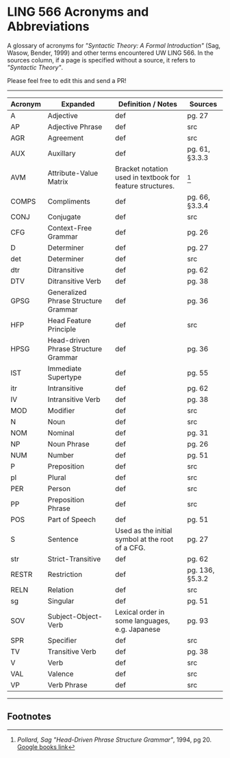 # LING 566 Acronyms and Abbreviations

A glossary of acronyms for _"Syntactic Theory: A Formal Introduction"_ (Sag, Wasow, Bender, 1999) and other terms encountered UW LING 566. In the sources column, if a page is specified without a source, it refers to _"Syntactic Theory"_.

Please feel free to edit this and send a PR!

---

<!--

Please keep this alphabetized. :) 

Copy-paste template row:     | acronym | word | definition | src |

Meta discussion: Should this include general vocabulary, including words defined in the text explicitly? Or just acronyms?
-->


| Acronym       | Expanded     | Definition / Notes | Sources  |
| ------------- | ------------- | ---------- | ---------|
| A | Adjective | def | pg. 27 |
| AP | Adjective Phrase | def | src |
| AGR | Agreement | def | src |
| AUX | Auxillary | def | pg. 61, §3.3.3 |
| AVM | Attribute-Value Matrix | Bracket notation used in textbook for feature structures. | [^1] |
| COMPS  | Compliments  | def | pg. 66, §3.3.4 |
| CONJ | Conjugate | def | src |
| CFG | Context-Free Grammar | def | pg. 26 |
| D | Determiner | def | pg. 27 |
| det | Determiner | def | src |
| dtr | Ditransitive | def | pg. 62 |
| DTV | Ditransitive Verb | def | pg. 38 |
| GPSG | Generalized Phrase Structure Grammar | def | pg. 36 |
| HFP | Head Feature Principle | def | src |
| HPSG | Head-driven Phrase Structure Grammar | def | pg. 36 |
| IST | Immediate Supertype | def | pg. 55 |
| itr  | Intransitive  | def | pg. 62 |
| IV | Intransitive Verb | def | pg. 38 |
| MOD | Modifier | def | src |
| N | Noun | def | src |
| NOM | Nominal | def | pg. 31 |
| NP | Noun Phrase | def | pg. 26 |
| NUM | Number | def | pg. 51 |
| P | Preposition | def | src |
| pl | Plural | def | src |
| PER | Person | def | src |
| PP | Preposition Phrase | def | src |
| POS | Part of Speech | def | pg. 51 |
| S | Sentence | Used as the initial symbol at the root of a CFG. | pg. 27 |
| str | Strict-Transitive | def | pg. 62
| RESTR | Restriction | def | pg. 136, §5.3.2  |
| RELN | Relation | def | src |
| sg | Singular | def | pg. 51 |
| SOV | Subject-Object-Verb | Lexical order in some languages, e.g. Japanese | pg. 93 |
| SPR | Specifier | def | src |
| TV | Transitive Verb | def | pg. 38 |
| V | Verb | def | src |
| VAL | Valence | def | src |
| VP | Verb Phrase | def | src |


-----

## Footnotes

[^1]: _Pollard, Sag "Head-Driven Phrase Structure Grammar"_, 1994, pg 20. [Google books link](https://books.google.com/books?id=Ftvg8Vo3QHwC&lpg=PP1&pg=PA20#v=onepage&q=avm&f=false)
